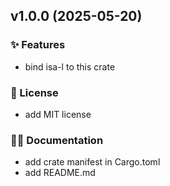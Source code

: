 ## v1.0.0 (2025-05-20)

### ✨ Features

- bind isa-l to this crate

### 📄 License

- add MIT license

### 📝💡 Documentation

- add crate manifest in Cargo.toml
- add README.md
